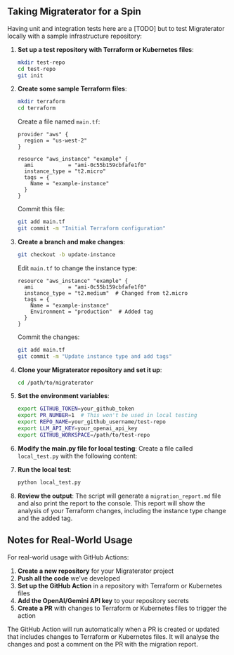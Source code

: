 
## Taking Migraterator for a Spin

Having unit and integration tests here are a [TODO] but to test Migraterator locally with a sample infrastructure repository:

1. **Set up a test repository with Terraform or Kubernetes files**:
   ```bash
   mkdir test-repo
   cd test-repo
   git init
   ```

2. **Create some sample Terraform files**:
   ```bash
   mkdir terraform
   cd terraform
   ```

   Create a file named `main.tf`:
   ```hcl
   provider "aws" {
     region = "us-west-2"
   }

   resource "aws_instance" "example" {
     ami           = "ami-0c55b159cbfafe1f0"
     instance_type = "t2.micro"
     tags = {
       Name = "example-instance"
     }
   }
   ```

   Commit this file:
   ```bash
   git add main.tf
   git commit -m "Initial Terraform configuration"
   ```

3. **Create a branch and make changes**:
   ```bash
   git checkout -b update-instance
   ```

   Edit `main.tf` to change the instance type:
   ```hcl
   resource "aws_instance" "example" {
     ami           = "ami-0c55b159cbfafe1f0"
     instance_type = "t2.medium"  # Changed from t2.micro
     tags = {
       Name = "example-instance"
       Environment = "production"  # Added tag
     }
   }
   ```

   Commit the changes:
   ```bash
   git add main.tf
   git commit -m "Update instance type and add tags"
   ```

4. **Clone your Migraterator repository and set it up**:
   ```bash
   cd /path/to/migraterator
   ```

5. **Set the environment variables**:
   ```bash
   export GITHUB_TOKEN=your_github_token
   export PR_NUMBER=1  # This won't be used in local testing
   export REPO_NAME=your_github_username/test-repo
   export LLM_API_KEY=your_openai_api_key
   export GITHUB_WORKSPACE=/path/to/test-repo
   ```

6. **Modify the main.py file for local testing**:
   Create a file called `local_test.py` with the following content:


7. **Run the local test**:
   ```bash
   python local_test.py
   ```

8. **Review the output**:
   The script will generate a `migration_report.md` file and also print the report to the console. This report will show the analysis of your Terraform changes, including the instance type change and the added tag.

## Notes for Real-World Usage

For real-world usage with GitHub Actions:

1. **Create a new repository** for your Migraterator project
2. **Push all the code** we've developed
3. **Set up the GitHub Action** in a repository with Terraform or Kubernetes files
4. **Add the OpenAI/Gemini API key** to your repository secrets
5. **Create a PR** with changes to Terraform or Kubernetes files to trigger the action

The GitHub Action will run automatically when a PR is created or updated that includes changes to Terraform or Kubernetes files. It will analyse the changes and post a comment on the PR with the migration report.
